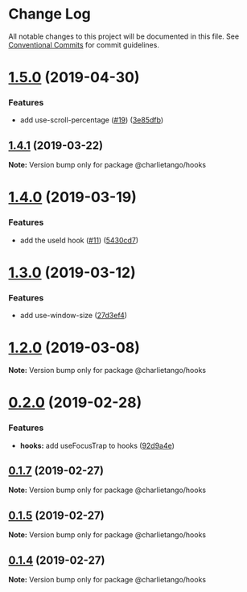 # Change Log

All notable changes to this project will be documented in this file.
See [Conventional Commits](https://conventionalcommits.org) for commit guidelines.

# [1.5.0](https://github.com/charlie-tango/hooks/compare/@charlietango/hooks@1.4.1...@charlietango/hooks@1.5.0) (2019-04-30)

### Features

- add use-scroll-percentage ([#19](https://github.com/charlie-tango/hooks/issues/19)) ([3e85dfb](https://github.com/charlie-tango/hooks/commit/3e85dfb))

## [1.4.1](https://github.com/charlie-tango/hooks/compare/@charlietango/hooks@1.4.0...@charlietango/hooks@1.4.1) (2019-03-22)

**Note:** Version bump only for package @charlietango/hooks

# [1.4.0](https://github.com/charlie-tango/hooks/compare/@charlietango/hooks@1.3.0...@charlietango/hooks@1.4.0) (2019-03-19)

### Features

- add the useId hook ([#11](https://github.com/charlie-tango/hooks/issues/11)) ([5430cd7](https://github.com/charlie-tango/hooks/commit/5430cd7))

# [1.3.0](https://github.com/charlie-tango/hooks/compare/@charlietango/hooks@1.2.0...@charlietango/hooks@1.3.0) (2019-03-12)

### Features

- add use-window-size ([27d3ef4](https://github.com/charlie-tango/hooks/commit/27d3ef4))

# [1.2.0](https://github.com/charlie-tango/hooks/compare/@charlietango/hooks@0.2.0...@charlietango/hooks@1.2.0) (2019-03-08)

**Note:** Version bump only for package @charlietango/hooks

# [0.2.0](https://github.com/charlie-tango/hooks/compare/@charlietango/hooks@0.1.7...@charlietango/hooks@0.2.0) (2019-02-28)

### Features

- **hooks:** add useFocusTrap to hooks ([92d9a4e](https://github.com/charlie-tango/hooks/commit/92d9a4e))

## [0.1.7](https://github.com/charlie-tango/hooks/compare/@charlietango/hooks@0.1.5...@charlietango/hooks@0.1.7) (2019-02-27)

**Note:** Version bump only for package @charlietango/hooks

## [0.1.5](https://github.com/charlie-tango/hooks/compare/@charlietango/hooks@0.1.4...@charlietango/hooks@0.1.5) (2019-02-27)

**Note:** Version bump only for package @charlietango/hooks

## [0.1.4](https://github.com/charlie-tango/hooks/compare/@charlietango/hooks@0.1.3...@charlietango/hooks@0.1.4) (2019-02-27)

**Note:** Version bump only for package @charlietango/hooks
